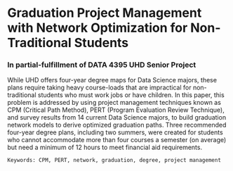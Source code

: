 # Graduation Project Management with Network Optimization for Non-Traditional Students
### In partial-fulfillment of DATA 4395 UHD Senior Project

While UHD offers four-year degree maps for Data Science majors, these plans require taking heavy course-loads that are impractical for non-traditional students who must work jobs or have children. In this paper, this problem is addressed by using project management techniques known as CPM (Critical Path Method), PERT (Program Evaluation Review Technique), and survey results from 14 current Data Science majors, to build graduation network models to derive optimized graduation paths. Three recommended four-year degree plans, including two summers, were created for students who cannot accommodate more than four courses a semester (on average) but need a minimum of 12 hours to meet financial aid requirements.

	Keywords: CPM, PERT, network, graduation, degree, project management
